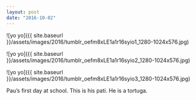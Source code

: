 ```yaml
---
layout: post
date: "2016-10-02"
---
```


![yo yo]({{ site.baseurl }}/assets/images/2016/tumblr_oefm8xLE1a1r16syio1_1280-1024x576.jpg)

![yo yo]({{ site.baseurl }}/assets/images/2016/tumblr_oefm8xLE1a1r16syio2_1280-1024x576.jpg)

![yo yo]({{ site.baseurl }}/assets/images/2016/tumblr_oefm8xLE1a1r16syio3_1280-1024x576.jpg)

Pau’s first day at school. This is his pati. He is a tortuga.
